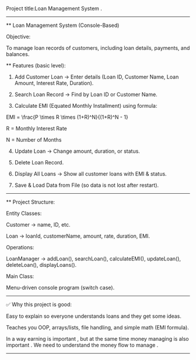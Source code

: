 Project title:Loan Management System .


---

** Loan Management System (Console-Based)

 Objective:

To manage loan records of customers, including loan details, payments, and balances.

** Features (basic level):

1. Add Customer Loan → Enter details (Loan ID, Customer Name, Loan Amount, Interest Rate, Duration).


2. Search Loan Record → Find by Loan ID or Customer Name.


3. Calculate EMI (Equated Monthly Installment) using formula:



EMI = \frac{P \times R \times (1+R)^N}{(1+R)^N - 1}

R = Monthly Interest Rate

N = Number of Months


4. Update Loan → Change amount, duration, or status.


5. Delete Loan Record.


6. Display All Loans → Show all customer loans with EMI & status.


7. Save & Load Data from File (so data is not lost after restart).




---

** Project Structure:

Entity Classes:

Customer → name, ID, etc.

Loan → loanId, customerName, amount, rate, duration, EMI.


Operations:

LoanManager → addLoan(), searchLoan(), calculateEMI(), updateLoan(), deleteLoan(), displayLoans().


Main Class:

Menu-driven console program (switch case).




---

✅ Why this project is good:

Easy to explain so everyone understands loans and they get some ideas.

Teaches you OOP, arrays/lists, file handling, and simple math (EMI formula).

In a way earning is important , but at the same time money managing is also important . We need to understand the money flow to manage .



---
